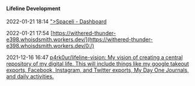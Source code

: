 ####  Lifeline Development

2022-01-21 18:14 [&quot;&gt;Spaceli - Dashboard](https://app.spaceli.io/dashboard/all)

2022-01-21 17:54 [https://withered-thunder-e398.whoisdsmith.workers.dev/](https://withered-thunder-e398.whoisdsmith.workers.dev/0:/)

2021-12-16 16:47 [p4rk0ur/lifeline-vision: My vision of creating a central repository of my digital life. This will include things like my google takeout exports, Facebook, Instagram, and Twitter exports, My Day One Journals, and daily activities.](https://github.com/whoisdsmith/lifeline-vision)



